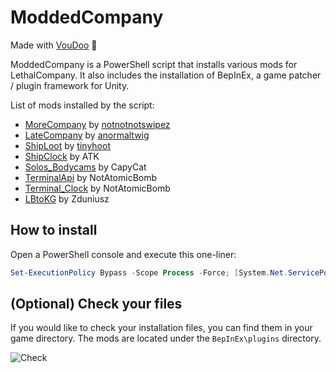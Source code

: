 # ModdedCompany

Made with [VouDoo](https://github.com/VouDoo) :wrench:

ModdedCompany is a PowerShell script that installs various mods for LethalCompany. It also includes the installation of BepInEx, a game patcher / plugin framework for Unity.

List of mods installed by the script:

- [MoreCompany](https://thunderstore.io/c/lethal-company/p/notnotnotswipez/MoreCompany/) by [notnotnotswipez](https://github.com/notnotnotswipez)
- [LateCompany](https://thunderstore.io/c/lethal-company/p/anormaltwig/LateCompany/) by [anormaltwig](https://github.com/ANormalTwig)
- [ShipLoot](https://thunderstore.io/c/lethal-company/p/tinyhoot/ShipLoot/) by [tinyhoot](https://github.com/tinyhoot)
- [ShipClock](https://thunderstore.io/c/lethal-company/p/ATK/ShipClock/) by ATK
- [Solos_Bodycams](https://thunderstore.io/c/lethal-company/p/CapyCat/Solos_Bodycams/) by CapyCat
- [TerminalApi](https://thunderstore.io/c/lethal-company/p/NotAtomicBomb/TerminalApi/) by NotAtomicBomb
- [Terminal_Clock](https://thunderstore.io/c/lethal-company/p/NotAtomicBomb/Terminal_Clock/) by NotAtomicBomb
- [LBtoKG](https://thunderstore.io/c/lethal-company/p/Zduniusz/LBtoKG/) by Zduniusz

## How to install

Open a PowerShell console and execute this one-liner:

```powershell
Set-ExecutionPolicy Bypass -Scope Process -Force; [System.Net.ServicePointManager]::SecurityProtocol = [System.Net.ServicePointManager]::SecurityProtocol -bor 3072; iex ((New-Object System.Net.WebClient).DownloadString('https://raw.githubusercontent.com/Indaclouds/LethalCompanyInstallMods/main/install.ps1'))
```

## (Optional) Check your files

If you would like to check your installation files, you can find them in your game directory. The mods are located under the `BepInEx\plugins` directory.

![Check](https://github.com/Indaclouds/LethalCompanyInstallMods/assets/66850779/207efa58-edda-4922-bb98-15d1679b2a9d)
